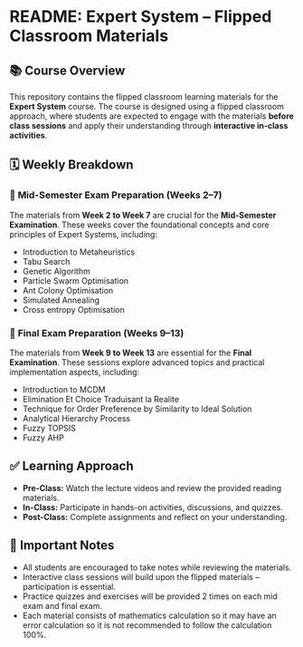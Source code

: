 # README: Expert System – Flipped Classroom Materials

## 📚 Course Overview

This repository contains the flipped classroom learning materials for the **Expert System** course. The course is designed using a flipped classroom approach, where students are expected to engage with the materials **before class sessions** and apply their understanding through **interactive in-class activities**.

## 🗓️ Weekly Breakdown

### 🧪 **Mid-Semester Exam Preparation (Weeks 2–7)**
The materials from **Week 2 to Week 7** are crucial for the **Mid-Semester Examination**. These weeks cover the foundational concepts and core principles of Expert Systems, including:

- Introduction to Metaheuristics
- Tabu Search
- Genetic Algorithm
- Particle Swarm Optimisation
- Ant Colony Optimisation
- Simulated Annealing
- Cross entropy Optimisation

### 🧠 **Final Exam Preparation (Weeks 9–13)**
The materials from **Week 9 to Week 13** are essential for the **Final Examination**. These sessions explore advanced topics and practical implementation aspects, including:

- Introduction to MCDM
- Elimination Et Choice Traduisant la Realite
- Technique for Order Preference by Similarity to Ideal Solution
- Analytical Hierarchy Process
- Fuzzy TOPSIS
- Fuzzy AHP

## ✅ Learning Approach

- **Pre-Class:** Watch the lecture videos and review the provided reading materials.
- **In-Class:** Participate in hands-on activities, discussions, and quizzes.
- **Post-Class:** Complete assignments and reflect on your understanding.

## 📌 Important Notes

- All students are encouraged to take notes while reviewing the materials.
- Interactive class sessions will build upon the flipped materials – participation is essential.
- Practice quizzes and exercises will be provided 2 times on each mid exam and final exam.
- Each material consists of mathematics calculation so it may have an error calculation so it is not recommended to follow the calculation 100%.

